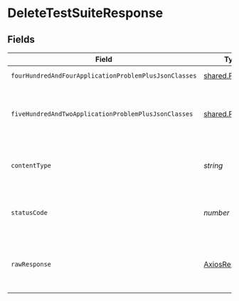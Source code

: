 # DeleteTestSuiteResponse


## Fields

| Field                                                     | Type                                                      | Required                                                  | Description                                               |
| --------------------------------------------------------- | --------------------------------------------------------- | --------------------------------------------------------- | --------------------------------------------------------- |
| `fourHundredAndFourApplicationProblemPlusJsonClasses`     | [shared.Problem](../../../sdk/models/shared/problem.md)[] | :heavy_minus_sign:                                        | test suite not found                                      |
| `fiveHundredAndTwoApplicationProblemPlusJsonClasses`      | [shared.Problem](../../../sdk/models/shared/problem.md)[] | :heavy_minus_sign:                                        | problem with read information from kubernetes cluster     |
| `contentType`                                             | *string*                                                  | :heavy_check_mark:                                        | HTTP response content type for this operation             |
| `statusCode`                                              | *number*                                                  | :heavy_check_mark:                                        | HTTP response status code for this operation              |
| `rawResponse`                                             | [AxiosResponse](https://axios-http.com/docs/res_schema)   | :heavy_minus_sign:                                        | Raw HTTP response; suitable for custom response parsing   |